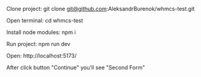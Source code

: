 Clone project: git clone git@github.com:AleksandrBurenok/whmcs-test.git

Open terminal: cd whmcs-test

Install node modules: npm i

Run project: npm run dev

Open: http://localhost:5173/

After click button "Continue" you'll see "Second Form"
